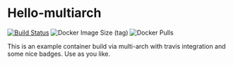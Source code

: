 # Hello-multiarch

[![Build Status](https://travis-ci.org/piwi3910/hello-multiarch.svg?branch=master)](https://travis-ci.org/piwi3910/hello-multiarch) ![Docker Image Size (tag)](https://img.shields.io/docker/image-size/piwi3910/hello-multiarch/latest) ![Docker Pulls](https://img.shields.io/docker/pulls/piwi3910/hello-multiarch)

This is an example container build via multi-arch with travis integration and some nice badges.
Use as you like.


